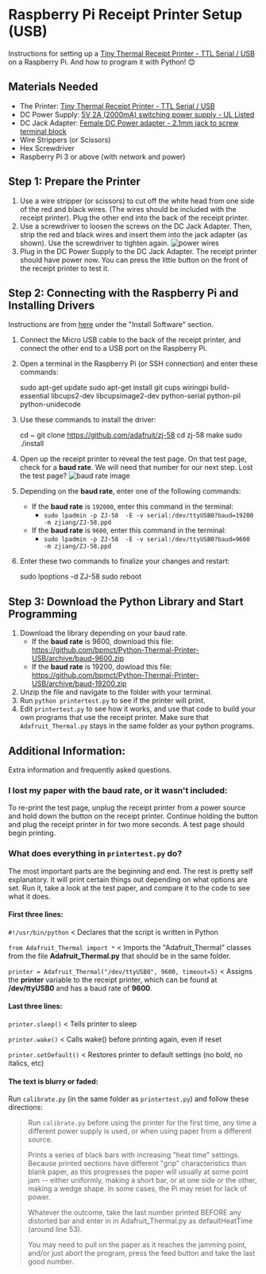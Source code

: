 # Raspberry Pi Receipt Printer Setup (USB)
Instructions for setting up a [Tiny Thermal Receipt Printer - TTL Serial / USB](https://www.adafruit.com/product/2751) on a Raspberry Pi. And how to program it with Python! 😊

## Materials Needed
- The Printer: [Tiny Thermal Receipt Printer - TTL Serial / USB](https://www.adafruit.com/product/2751)
- DC Power Supply: [5V 2A (2000mA) switching power supply - UL Listed](https://www.adafruit.com/product/276)
- DC Jack Adapter: [Female DC Power adapter - 2.1mm jack to screw terminal block](https://www.adafruit.com/product/368)
- Wire Strippers (or Scissors)
- Hex Screwdriver
- Raspberry Pi 3 or above (with network and power)

## Step 1: Prepare the Printer
1. Use a wire stripper (or scissors) to cut off the white head from one side of the red and black wires. (The wires should be included with the receipt printer). Plug the other end into the back of the receipt printer. 
2. Use a screwdriver to loosen the screws on the DC Jack Adapter. Then, strip the red and black wires and insert them into the jack adapter (as shown). Use the screwdriver to tighten again. ![power wires](https://cdn-learn.adafruit.com/assets/assets/000/001/944/large1024/components_poweradapt.jpg?1396777663)
3. Plug in the DC Power Supply to the DC Jack Adapter. The receipt printer should have power now. You can press the little button on the front of the receipt printer to test it.

## Step 2: Connecting with the Raspberry Pi and Installing Drivers
Instructions are from [here](https://learn.adafruit.com/instant-camera-using-raspberry-pi-and-thermal-printer/system-setup#install-software-2-7) under the "Install Software" section.
1. Connect the Micro USB cable to the back of the receipt printer, and connect the other end to a USB port on the Raspberry Pi.
2. Open a terminal in the Raspberry Pi (or SSH connection) and enter these commands:

    sudo apt-get update
    sudo apt-get install git cups wiringpi build-essential libcups2-dev libcupsimage2-dev python-serial python-pil python-unidecode

3. Use these commands to install the driver:

    cd ~
    git clone https://github.com/adafruit/zj-58
    cd zj-58
    make
    sudo ./install
4. Open up the receipt printer to reveal the test page. On that test page, check for a **baud rate**. We will need that number for our next step. Lost the test page?
![baud rate image](https://cdn-learn.adafruit.com/assets/assets/000/040/964/original/camera_raspberry_pi_components_test-baud.jpg)
5. Depending on the **baud rate**, enter one of the following commands:
	- If the **baud rate** is `192000`, enter this command in the terminal:
		- `sudo lpadmin -p ZJ-58  -E -v serial:/dev/ttyUSB0?baud=19200  -m zjiang/ZJ-58.ppd`
	- If the **baud rate** is `9600`, enter this command in the terminal:
		- `sudo lpadmin -p ZJ-58  -E -v serial:/dev/ttyUSB0?baud=9600  -m zjiang/ZJ-58.ppd`
6. Enter these two commands to finalize your changes and restart:

    sudo lpoptions -d ZJ-58
    sudo reboot

## Step 3: Download the Python Library and Start Programming

1. Download the library depending on your baud rate.
	- If the **baud rate** is 9600, download this file: https://github.com/bpmct/Python-Thermal-Printer-USB/archive/baud-9600.zip
	- If the **baud rate** is 19200, dowload this file: https://github.com/bpmct/Python-Thermal-Printer-USB/archive/baud-19200.zip
2. Unzip the file and navigate to the folder with your terminal.
3. Run `python printertest.py` to see if the printer will print.
4. Edit `printertest.py` to see how it works, and use that code to build your own programs that use the receipt printer. Make sure that `Adafruit_Thermal.py` stays in the same folder as your python programs.

## Additional Information:

Extra information and frequently asked questions.

### I lost my paper with the baud rate, or it wasn't included:
To re-print the test page, unplug the receipt printer from a power source and hold down the button on the receipt printer. Continue holding the button and plug the receipt printer in for two more seconds. A test page should begin printing.

### What does everything in `printertest.py` do?

The most important parts are the beginning and end. The rest is pretty self explanatory. It will print certain things out depending on what options are set. Run it, take a look at the test paper, and compare it to the code to see what it does.

#### First three lines:
`#!/usr/bin/python` < Declares that the script is written in Python

`from Adafruit_Thermal import *` < Imports the "Adafruit_Thermal" classes from the file **Adafruit_Thermal.py** that should be in the same folder.

`printer = Adafruit_Thermal("/dev/ttyUSB0", 9600, timeout=5)` < Assigns the **printer** variable to the receipt printer, which can be found at **/dev/ttyUSB0** and has a baud rate of **9600**.

#### Last three lines:
`printer.sleep()` < Tells printer to sleep

`printer.wake()` < Calls wake() before printing again, even if reset

`printer.setDefault()` < Restores printer to default settings (no bold, no italics, etc)

#### The text is blurry or faded:
Run `calibrate.py` (in the same folder as `printertest.py`) and follow these directions:

> Run `calibrate.py` before using the printer for the first time, any time
> a different power supply is used, or when using paper from a different
> source.
> 
> Prints a series of black bars with increasing "heat time" settings.
> Because printed sections have different "grip" characteristics than
> blank paper, as this progresses the paper will usually at some point
> jam -- either uniformly, making a short bar, or at one side or the
> other, making a wedge shape.  In some cases, the Pi may reset for lack
> of power.
> 
> Whatever the outcome, take the last number printed BEFORE any 
> distorted bar and enter in in Adafruit_Thermal.py as defaultHeatTime
> (around line 53).
> 
> You may need to pull on the paper as it reaches the jamming point,
> and/or just abort the program, press the feed button and take the last
> good number.